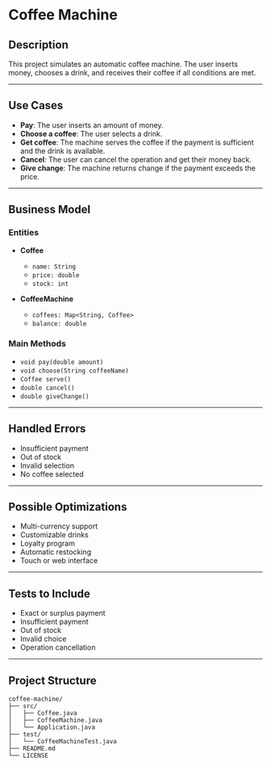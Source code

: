  # Coffee Machine

## Description

This project simulates an automatic coffee machine. The user inserts money, chooses a drink, and receives their coffee if all conditions are met.

---

## Use Cases

- **Pay**: The user inserts an amount of money.
- **Choose a coffee**: The user selects a drink.
- **Get coffee**: The machine serves the coffee if the payment is sufficient and the drink is available.
- **Cancel**: The user can cancel the operation and get their money back.
- **Give change**: The machine returns change if the payment exceeds the price.

---

## Business Model

### Entities

- **Coffee**
  - `name: String`
  - `price: double`
  - `stock: int`

- **CoffeeMachine**
  - `coffees: Map<String, Coffee>`
  - `balance: double`

### Main Methods

- `void pay(double amount)`
- `void choose(String coffeeName)`
- `Coffee serve()`
- `double cancel()`
- `double giveChange()`

---

## Handled Errors

- Insufficient payment
- Out of stock
- Invalid selection
- No coffee selected

---

## Possible Optimizations

- Multi-currency support
- Customizable drinks
- Loyalty program
- Automatic restocking
- Touch or web interface

---

## Tests to Include

- Exact or surplus payment
- Insufficient payment
- Out of stock
- Invalid choice
- Operation cancellation

---

## Project Structure

```
coffee-machine/
├── src/
│   ├── Coffee.java
│   ├── CoffeeMachine.java
│   └── Application.java
├── test/
│   └── CoffeeMachineTest.java
├── README.md
└── LICENSE
```